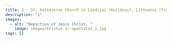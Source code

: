 ```yaml
---
title: 2 - St. Kazimieras Church in Lazdijai (Kučiūnai), Lithuania (fragment)
description: "1"
images:
  - alt: "Depiction of Jesus Christ. "
    image: images/kristus-ir-apastalai_1.jpg
tags: []
---
```

